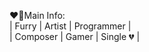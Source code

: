 ❤️‍🔥Main Info: <br />
| Furry | Artist | Programmer | <br />
| Composer | Gamer | Single 💔 | <br />
